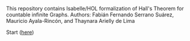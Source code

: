 This repository contains Isabelle/HOL formalization of Hall's Theorem for countable infinite Graphs.
Authors: Fabián Fernando Serrano Suárez, Mauricio Ayala-Rincón, and Thaynara Arielly de Lima

Start ([here](https://mat.unb.br/~ayala/lsfa2007/welcome.html)) 
